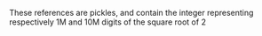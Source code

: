 These references are pickles, and contain the integer representing respectively 1M and 10M digits of the square root of 2
